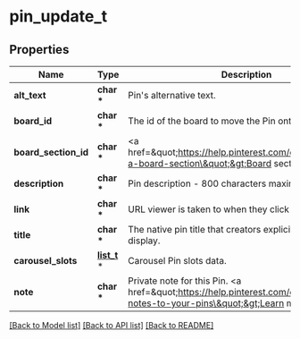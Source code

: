 # pin_update_t

## Properties
Name | Type | Description | Notes
------------ | ------------- | ------------- | -------------
**alt_text** | **char \*** | Pin&#39;s alternative text. | [optional] 
**board_id** | **char \*** | The id of the board to move the Pin onto. | [optional] 
**board_section_id** | **char \*** | &lt;a href&#x3D;\&quot;https://help.pinterest.com/en/article/create-a-board-section\&quot;&gt;Board section&lt;/a&gt; ID. | [optional] 
**description** | **char \*** | Pin description - 800 characters maximum. | [optional] 
**link** | **char \*** | URL viewer is taken to when they click pin. | [optional] 
**title** | **char \*** | The native pin title that creators explicitly prefer to display. | [optional] 
**carousel_slots** | [**list_t**](pin_update_carousel_slots_inner.md) \* | Carousel Pin slots data. | [optional] 
**note** | **char \*** | Private note for this Pin. &lt;a href&#x3D;\&quot;https://help.pinterest.com/en/article/add-notes-to-your-pins\&quot;&gt;Learn more&lt;/a&gt;. | [optional] 

[[Back to Model list]](../README.md#documentation-for-models) [[Back to API list]](../README.md#documentation-for-api-endpoints) [[Back to README]](../README.md)



